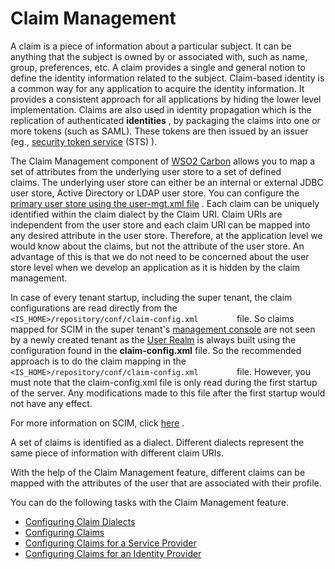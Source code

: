 # Claim Management

A claim is a piece of information about a particular subject. It can be
anything that the subject is owned by or associated with, such as name,
group, preferences, etc. A claim provides a single and general notion to
define the identity information related to the subject. Claim-based
identity is a common way for any application to acquire the identity
information. It provides a consistent approach for all applications by
hiding the lower level implementation. Claims are also used in identity
propagation which is the replication of authenticated **identities** ,
by packaging the claims into one or more tokens (such as SAML). These
tokens are then issued by an issuer (eg., [security token
service](https://docs.wso2.com/display/IS540/Single+Sign-On+and+Identity+Federation#SingleSign-OnandIdentityFederation-WS-Trust)
(STS) ).

The Claim Management component of [WSO2
Carbon](https://docs.wso2.com/display/Carbon4411/WSO2+Carbon+Documentation)
allows you to map a set of attributes from the underlying user store to
a set of defined claims. The underlying user store can either be an
internal or external JDBC user store, Active Directory or LDAP user
store. You can configure the [primary user store using the user-mgt.xml
file](Configuring-the-Primary-User-Store_103330320.html#ConfiguringthePrimaryUserStore-SettingupthePrimaryUserStore)
. Each claim can be uniquely identified within the claim dialect by the
Claim URI. Claim URIs are independent from the user store and each claim
URI can be mapped into any desired attribute in the user store.
Therefore, at the application level we would know about the claims, but
not the attribute of the user store. An advantage of this is that we do
not need to be concerned about the user store level when we develop an
application as it is hidden by the claim management.

In case of every tenant startup, including the super tenant, the claim
configurations are read directly from the
`          <IS_HOME>/repository/conf/claim-config.xml         ` file. So
claims mapped for SCIM in the super tenant's [management
console](_Getting_Started_with_the_Management_Console_) are not seen by
a newly created tenant as the [User
Realm](_Configuring_the_System_Administrator_) is always built using the
configuration found in the **claim-config.xml** file. So the recommended
approach is to do the claim mapping in the
`          <IS_HOME>/repository/conf/claim-config.xml         ` file.
However, you must note that the claim-config.xml file is only read
during the first startup of the server. Any modifications made to this
file after the first startup would not have any effect.

For more information on SCIM, click
[here](https://docs.wso2.com/display/IS540/Identity+Provisioning+and+its+Standards)
.

A set of claims is identified as a dialect. Different dialects represent
the same piece of information with different claim URIs.

With the help of the Claim Management feature, different claims can be
mapped with the attributes of the user that are associated with their
profile.

You can do the following tasks with the Claim Management feature.

-   [Configuring Claim Dialects](_Configuring_Claim_Dialects_)
-   [Configuring Claims](_Configuring_Claims_)
-   [Configuring Claims for a Service
    Provider](_Configuring_Claims_for_a_Service_Provider_)
-   [Configuring Claims for an Identity
    Provider](_Configuring_Claims_for_an_Identity_Provider_)
